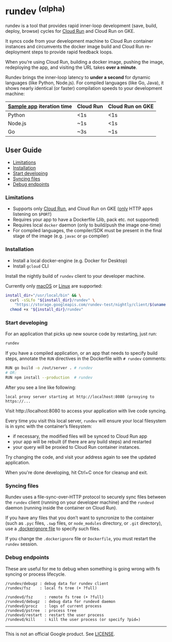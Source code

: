 # rundev <sup>(αlpha)</sup>

rundev is a tool that provides rapid inner-loop development (save, build,
deploy, browse) cycles for [Cloud Run] and Cloud Run on GKE.

It syncs code from your development machine to Cloud Run container instances and
circumvents the docker image build and Cloud Run re-deployment steps to provide
rapid feedback loops.

When you’re using Cloud Run, building a docker image, pushing the image,
redeploying the app, and visiting the URL takes **over a minute**.

Rundev brings the inner-loop latency to **under a second** for dynamic languages
(like Python, Node.js). For compiled languages (like Go, Java), it shows nearly
identical (or faster) compilation speeds to your development machine:

| [Sample app][sa] iteration time |  Cloud Run | Cloud Run on GKE |
|--|--|--|
| Python    | <1s | <1s |
| Node.js   | ~1s | <1s |
| Go        | ~3s | ~1s |

[sa]: https://cloud.google.com/run/docs/quickstarts/build-and-deploy
[Cloud Run]: https://cloud.google.com/run

## User Guide

<!-- toc -->

- [Limitations](#limitations)
- [Installation](#installation)
- [Start developing](#start-developing)
- [Syncing files](#syncing-files)
- [Debug endpoints](#debug-endpoints)

<!-- tocstop -->

### Limitations

- Supports only [Cloud Run], and Cloud Run on GKE ([only][contract] HTTP apps
  listening on `$PORT`)
- Requires your app to have a Dockerfile (Jib, pack etc. not supported)
- Requires local `docker` daemon (only to build/push the image one-time)
- For compiled languages, the compiler/SDK must be present in the final stage
  of the image (e.g. `javac` or `go` compiler)

[contract]: https://cloud.google.com/run/docs/reference/container-contract

### Installation


- Install a local docker-engine (e.g. Docker for Desktop)
- Install `gcloud` CLI

Install the nightly build of `rundev` client to your developer machine.

Currently only [macOS][darwin] or [Linux][linux] are supported:

```sh
install_dir="/usr/local/bin" && \
  curl -sSLfo "${install_dir}/rundev" \
    "https://storage.googleapis.com/rundev-test/nightly/client/$(uname | tr '[:upper:]' '[:lower:]')/rundev-latest" && \
  chmod +x "${install_dir}/rundev"
```

[darwin]: https://storage.googleapis.com/rundev-test/nightly/client/darwin/rundev-latest
[linux]: https://storage.googleapis.com/rundev-test/nightly/client/linux/rundev-latest

### Start developing

For an application that picks up new source code by restarting, just run:

```sh
rundev
```

If you have a compiled application, or an app that needs to specify build steps,
annotate the `RUN` directives in the Dockerfile with `# rundev` comments:

```sh
RUN go build -o /out/server . # rundev
# OR:
RUN npm install --production  # rundev
```

After you see a line like following:

```text
local proxy server starting at http://localhost:8080 (proxying to https://...
```

Visit http://localhost:8080 to access your application with live code syncing.

Every time you visit this local server, `rundev` will ensure your local
filesystem is in sync with the container’s filesystem:

- if necessary, the modified files will be synced to Cloud Run app
- your app will be rebuilt (if there are any build steps) and restarted
- your query will be proxied to Cloud Run container instances.

Try changing the code, and visit your address again to see the updated
application.

When you're done developing, hit Ctrl+C once for cleanup and exit.

###  Syncing files

Rundev uses a file-sync-over-HTTP protocol to securely sync files between the
`rundev` client (running on your developer machine) and the `rundevd` daemon
(running inside the container on Cloud Run).

If you have any files that you don’t want to syncronize to the container (such
as `.pyc` files, `.swp` files, or `node_modules` directory, or `.git`
directory), use a [.dockerignore
file](https://docs.docker.com/engine/reference/builder/#dockerignore-file) to
specify such files.

If you change the `.dockerignore` file or `Dockerfile`, you must restart
the `rundev` session.

### Debug endpoints


These are useful for me to debug when something is going wrong with fs syncing
or process lifecycle.

```text
/rundev/debugz : debug data for rundev client
/rundev/fsz    : local fs tree (+ ?full)

/rundevd/fsz     : remote fs tree (+ ?full)
/rundevd/debugz  : debug data for rundevd daemon
/rundevd/procz   : logs of current process
/rundevd/pstree  : process tree
/rundevd/restart : restart the user process
/rundevd/kill    : kill the user process (or specify ?pid=)
```

---

This is not an official Google product. See [LICENSE](./LICENSE).
